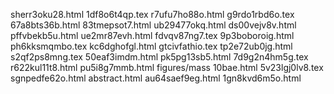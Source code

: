 sherr3oku28.html
1df8o6t4qp.tex
r7ufu7ho88o.html
g9rdo1rbd6o.tex
67a8bts36b.html
83tmepsot7.html
ub29477okq.html
ds00vejv8v.html
pffvbekb5u.html
ue2mr87evh.html
fdvqv87ng7.tex
9p3boboroig.html
ph6kksmqmbo.tex
kc6dghofgl.html
gtcivfathio.tex
tp2e72ub0jg.html
s2qf2ps8mng.tex
50eaf3imdm.html
pk5pg13sb5.html
7d9g2n4hm5g.tex
r622kul11t8.html
pu5i8g7mmb.html
figures/mass
10bae.html
5v23lgj0lv8.tex
sgnpedfe62o.html
abstract.html
au64saef9eg.html
1gn8kvd6m5o.html